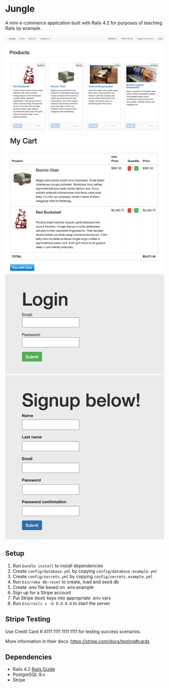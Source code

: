 # Jungle

A mini e-commerce application built with Rails 4.2 for purposes of teaching Rails by example.

!["Screenshot of scheduler"](https://github.com/elliottthomlison/Jungle/blob/master/Jungle.png?raw=true)
!["Screenshot of scheduler"](https://github.com/elliottthomlison/Jungle/blob/master/Jungle2.png?raw=true)
!["Screenshot of scheduler"](https://github.com/elliottthomlison/Jungle/blob/master/Jungle3.png?raw=true)
!["Screenshot of scheduler"](https://github.com/elliottthomlison/Jungle/blob/master/Jungle4.png?raw=true)

## Setup

1. Run `bundle install` to install dependencies
2. Create `config/database.yml` by copying `config/database.example.yml`
3. Create `config/secrets.yml` by copying `config/secrets.example.yml`
4. Run `bin/rake db:reset` to create, load and seed db
5. Create .env file based on .env.example
6. Sign up for a Stripe account
7. Put Stripe (test) keys into appropriate .env vars
8. Run `bin/rails s -b 0.0.0.0` to start the server

## Stripe Testing

Use Credit Card # 4111 1111 1111 1111 for testing success scenarios.

More information in their docs: <https://stripe.com/docs/testing#cards>

## Dependencies

* Rails 4.2 [Rails Guide](http://guides.rubyonrails.org/v4.2/)
* PostgreSQL 9.x
* Stripe
